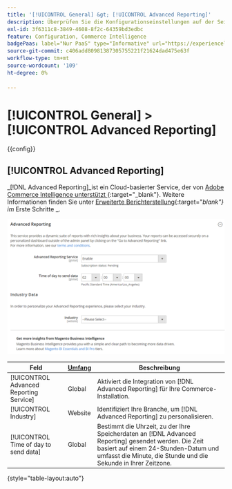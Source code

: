 ```yaml
---
title: '[!UICONTROL General] &gt; [!UICONTROL Advanced Reporting]'
description: Überprüfen Sie die Konfigurationseinstellungen auf der Seite [!UICONTROL General] &gt; [!UICONTROL Advanced Reporting] des Commerce Admin-Bereichs.
exl-id: 3f6311c8-3849-4608-8f2c-64359bd3edbc
feature: Configuration, Commerce Intelligence
badgePaas: label="Nur PaaS" type="Informative" url="https://experienceleague.adobe.com/en/docs/commerce/user-guides/product-solutions" tooltip="Gilt nur für Adobe Commerce in Cloud-Projekten (von Adobe verwaltete PaaS-Infrastruktur) und lokale Projekte."
source-git-commit: c406add80981387305755221f21624dad475e63f
workflow-type: tm+mt
source-wordcount: '109'
ht-degree: 0%

---
```


# [!UICONTROL General] > [!UICONTROL Advanced Reporting]

{{config}}

## [!UICONTROL Advanced Reporting]

_[!DNL Advanced Reporting]_ist ein Cloud-basierter Service, der von [Adobe Commerce Intelligence unterstützt ][1]{:target="_blank"}. Weitere Informationen finden Sie unter [Erweiterte Berichterstellung][2]{:target="_blank"} im_ Erste Schritte _.

![Erweiterte Berichterstellung](./assets/advanced-reporting.png)<!-- zoom -->

<!-- [Advanced Reporting](https://experienceleague.adobe.com/en/docs/commerce-admin/start/reporting/business-intelligence#advanced-reporting) -->

| Feld | [Umfang](../../getting-started/websites-stores-views.md#scope-settings) | Beschreibung |
|--- |--- |--- |
| [!UICONTROL Advanced Reporting Service] | Global | Aktiviert die Integration von [!DNL Advanced Reporting] für Ihre Commerce-Installation. |
| [!UICONTROL Industry] | Website | Identifiziert Ihre Branche, um [!DNL Advanced Reporting] zu personalisieren. |
| [!UICONTROL Time of day to send data] | Global | Bestimmt die Uhrzeit, zu der Ihre Speicherdaten an [!DNL Advanced Reporting] gesendet werden. Die Zeit basiert auf einem 24-Stunden-Datum und umfasst die Minute, die Stunde und die Sekunde in Ihrer Zeitzone. |

{style="table-layout:auto"}

[1]: https://experienceleague.adobe.com/docs/commerce-business-intelligence/mbi/getting-started.html
[2]: https://experienceleague.adobe.com/docs/commerce-admin/start/reporting/business-intelligence.html#advanced-reporting
